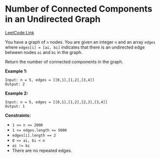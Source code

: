 # Number of Connected Components in an Undirected Graph

[LeetCode Link](https://leetcode.com/problems/number-of-connected-components-in-an-undirected-graph/)

You have a graph of `n` nodes. You are given an integer `n` and an array `edges` where `edges[i] = [ai, bi]` indicates that there is an undirected edge between nodes `ai` and `bi` in the graph.

Return the number of connected components in the graph.

**Example 1:**
```
Input: n = 5, edges = [[0,1],[1,2],[3,4]]
Output: 2
```

**Example 2:**
```
Input: n = 5, edges = [[0,1],[1,2],[2,3],[3,4]]
Output: 1
```

**Constraints:**
- `1 <= n <= 2000`
- `1 <= edges.length <= 5000`
- `edges[i].length == 2`
- `0 <= ai, bi < n`
- `ai != bi`
- There are no repeated edges.
